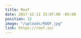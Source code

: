 ```yaml
---
title: Roof
date: 2017-12-11 15:07:00 -05:00
position: 12
image: "/uploads/ROOF.jpg"
link: https://roof.io/
---
```


